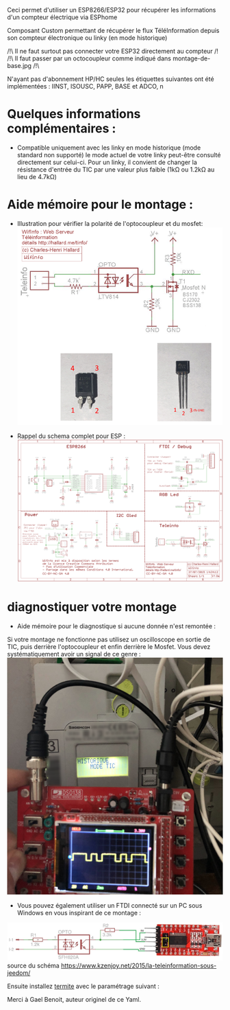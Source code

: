 Ceci permet d'utiliser un ESP8266/ESP32 pour récupérer les informations d'un compteur électrique via ESPhome

Composant Custom permettant de récupérer le flux TéléInformation depuis son compteur électronique ou linky (en mode historique)

/!\ Il ne faut surtout pas connecter votre ESP32 directement au compteur      /!\
/!\ Il faut passer par un octocoupleur comme indiqué dans montage-de-base.jpg /!\

N'ayant pas d'abonnement HP/HC seules les étiquettes suivantes ont été implémentées : IINST, ISOUSC, PAPP, BASE et ADCO, n


# Quelques informations complémentaires :

- Compatible uniquement avec les linky en mode historique (mode standard non supporté)
   le mode actuel de votre linky peut-être consulté directement sur celui-ci.
   Pour un linky, il convient de changer la résistance d'entrée du TIC par une valeur plus faible (1kΩ ou 1.2kΩ au lieu de 4.7kΩ)
# Aide mémoire pour le montage :

- Illustration pour vérifier la polarité de l'optocoupleur et du mosfet:
![](https://raw.githubusercontent.com/schmurtzm/LibTeleinfo/Autoconnect/doc/Teleinfo-Details.png)


- Rappel du schema complet pour ESP :
![](https://raw.githubusercontent.com/schmurtzm/LibTeleinfo/Autoconnect/doc/Wifinfo-sch.png)


# diagnostiquer votre montage
- Aide mémoire pour le diagnostique si aucune donnée n'est remontée :

Si votre montage ne fonctionne pas utilisez un oscilloscope en sortie de TIC, puis derrière l'optocoupleur et enfin derrière le Mosfet. Vous devez systématiquement avoir un signal de ce genre :
![](https://raw.githubusercontent.com/schmurtzm/LibTeleinfo/Autoconnect/doc/Teleinfo-Diag.png)

- Vous pouvez également utiliser un FTDI connecté sur un PC sous Windows en vous inspirant de ce montage :

![](https://raw.githubusercontent.com/schmurtzm/LibTeleinfo/Autoconnect/doc/FTDI-diag-schema.png)
source du schéma https://www.kzenjoy.net/2015/la-teleinformation-sous-jeedom/

Ensuite installez [termite](https://www.compuphase.com/software_termite.htm) avec le paramétrage suivant : 


Merci à Gael Benoit, auteur originel de ce Yaml.